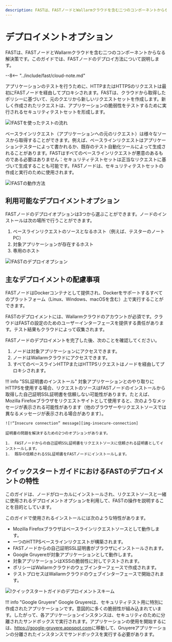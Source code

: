 ```yaml
---
description: FASTは、FASTノードとWallarmクラウドを含む二つのコンポーネントからなる解決策です。このガイドでは、FASTノードのデプロイ方法について説明します。
---
```


[img-fast-integration]:         ../../images/fast/qsg/en/deployment-options/0-qsg-fast-depl.png
[img-fast-scheme]:              ../../images/fast/qsg/en/deployment-options/1-qsg-fast-work-scheme.png       
[img-fast-deployment-options]:  ../../images/fast/qsg/en/deployment-options/2-qsg-fast-depl-options.png    
[img-insecure-connection]:     ../../images/fast/qsg/common/deployment-options/3-qsg-fast-depl-insecure-cert.png    
[img-qsg-deployment-scheme]:    ../../images/fast/qsg/en/deployment-options/4-qsg-fast-depl-scheme.png
    
[link-https-google-gruyere]:    https://google-gruyere.appspot.com   

    
#   デプロイメントオプション

FASTは、FASTノードとWallarmクラウドを含む二つのコンポーネントからなる解決策です。このガイドでは、FASTノードのデプロイ方法について説明します。

--8<-- "../include/fast/cloud-note.md"

アプリケーションのテストを行うために、HTTPまたはHTTPSのリクエストは最初にFASTノードを経由してプロキシされます。FASTは、クラウドから取得したポリシーに基づいて、元のクエリから新しいリクエストセットを作成します。新しく作成されたリクエストは、アプリケーションの脆弱性をテストするために実行されるセキュリティテストセットを形成します。

![!FASTを使ったテストの流れ][img-fast-integration]

ベースラインリクエスト（アプリケーションへの元のリクエスト）は様々なソースから取得することができます。例えば、ベースラインリクエストはアプリケーションテスターによって書かれるか、既存のテスト自動化ツールによって生成されることがあります。FASTはすべてのベースラインリクエストが悪意のあるものである必要はありません：セキュリティテストセットは正当なリクエストに基づいて生成することも可能です。FASTノードは、セキュリティテストセットの作成と実行のために使用されます。

![!FASTの動作方法][img-fast-scheme]
    
    
##  利用可能なデプロイメントオプション 

FASTノードのデプロイオプションは3つから選ぶことができます。ノードのインストールは次の場所で行うことができます。
1.  ベースラインリクエストのソースとなるホスト（例えば、テスターのノートPC）
2.  対象アプリケーションが存在するホスト
3.  専用のホスト

![!FASTのデプロイオプション][img-fast-deployment-options]
    
    
##  主なデプロイメントの配慮事項

FASTノードはDockerコンテナとして提供され、Dockerをサポートするすべてのプラットフォーム（Linux、Windows、macOSを含む）上で実行することができます。

FASTのデプロイメントには、Wallarmクラウドのアカウントが必須です。クラウドはFASTの設定のためのユーザーインターフェースを提供する責任があります。テスト結果もクラウドによって収集されます。

FASTノードのデプロイメントを完了した後、次のことを確認してください。
1.  ノードは対象アプリケーションにアクセスできます。
2.  ノードはWallarmクラウドにアクセスできます。
3.  すべてのベースラインHTTPまたはHTTPSリクエストはノードを経由してプロキシされます。

!!! info "SSL証明書のインストール"
    対象アプリケーションとのやり取りにHTTPSを使用する場合、リクエストのソースはFASTノードのインストールから取得した自己証明SSL証明書を信頼しない可能性があります。たとえば、Mozilla Firefoxブラウザをリクエストサイトとして使用すると、次のようなメッセージが表示される可能性があります（他のブラウザーやリクエストソースでは異なるメッセージが表示される場合があります）。
    
    ![!“Insecure connection” message][img-insecure-connection]
    
    証明書の問題を解決するための2つのオプションがあります。

    1.  FASTノードからの自己証明SSL証明書をリクエストソースに信頼される証明書としてインストールします。
    1.  既存の信頼されるSSL証明書をFASTノードにインストールします。

##  クイックスタートガイドにおけるFASTのデプロイメントの特性

このガイドは、ノードがローカルにインストールされ、リクエストソースと一緒に使用されるデプロイメントオプションを利用して、FASTの操作を説明することを目的としています。

このガイドで使用されるインストールには次のような特性があります。

* Mozilla Firefoxブラウザはベースラインリクエストソースとして動作します。
* 一つのHTTPSベースラインリクエストが構築されます。
* FASTノードからの自己証明SSL証明書がブラウザにインストールされます。
* Google Gruyereが対象アプリケーションとして動作します。
* 対象アプリケーションはXSSの脆弱性に対してテストされます。
* ポリシーはWallarmクラウドのウェブインターフェースで作成されます。
* テストプロセスはWallarmクラウドのウェブインターフェースで開始されます。

![!クイックスタートガイドのデプロイメントスキーム][img-qsg-deployment-scheme]

!!! info "Google Gruyere"
    Google Gruyereは、セキュリティテスト用に特別に作成されたアプリケーションです。意図的に多くの脆弱性が組み込まれています。したがって、各アプリケーションインスタンスは、セキュリティのために分離されたサンドボックスで実行されます。アプリケーションの使用を開始するには、<https://google-gruyere.appspot.com>に移動して、Gruyereアプリケーションの分離されたインスタンスでサンドボックスを実行する必要があります。